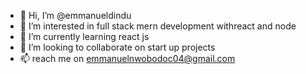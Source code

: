 - 👋 Hi, I’m @emmanueldindu
- 👀 I’m interested in full stack mern development withreact and node
- 🌱 I’m currently learning react js
- 💞️ I’m looking to collaborate on start up projects
- 📫 reach me on emmanuelnwobodoc04@gmail.com

<!---
emmanueldindu/emmanueldindu is a ✨ special ✨ repository because its `README.md` (this file) appears on your GitHub profile.
You can click the Preview link to take a look at your changes.
--->
